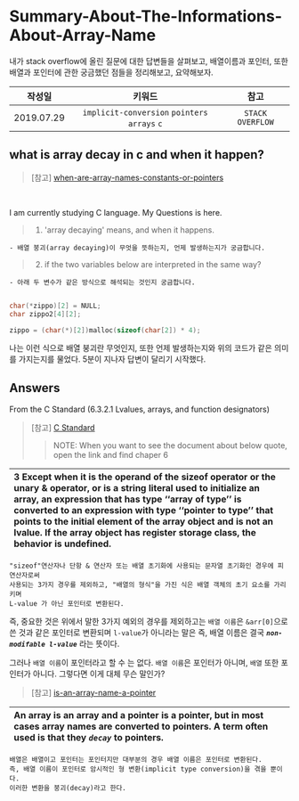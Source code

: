 # Summary-About-The-Informations-About-Array-Name

내가 stack overflow에 올린 질문에 대한 답변들을 살펴보고, 배열이름과 포인터, 또한 배열과 포인터에 관한 궁금했던 점들을 정리해보고, 요약해보자.

| **작성일**       | **키워드**           |  **참고**|
| ------------- |:-------------:|:-------------:| 
| 2019.07.29     | `implicit-conversion` `pointers` `arrays` `c` | `STACK OVERFLOW` |

## what is array decay in c and when it happen?
> [참고] <a href = "https://stackoverflow.com/questions/19441793/when-are-array-names-constants-or-pointers">when-are-array-names-constants-or-pointers</a>
<br>

I am currently studying C language. 
My Questions is here.

>1. 'array decaying' means, and when it happens.
<p>

    - 배열 붕괴(array decaying)이 무엇을 뜻하는지, 언제 발생하는지가 궁금합니다.

</p>

>2. if the two variables below are interpreted in the same way?
<p>

    - 아래 두 변수가 같은 방식으로 해석되는 것인지 궁금합니다.

</p>

```c

char(*zippo)[2] = NULL;
char zippo2[4][2];

zippo = (char(*)[2])malloc(sizeof(char[2]) * 4);

```

나는 이런 식으로 배열 붕괴란 무엇인지, 또한 언제 발생하는지와 위의 코드가 같은 의미를 가지는지를 물었다. 5분이 지나자 답변이 달리기 시작했다.

## Answers
From the C Standard (6.3.2.1 Lvalues, arrays, and function designators)

> [참고] <a href = "http://www.open-std.org/jtc1/sc22/wg14/www/docs/n1256.pdf">C Standard</a>
>>NOTE: When you want to see the document about below quote, open the link and find chaper 6


|3 Except when it is the operand of the sizeof operator or the unary & operator, or is a string literal used to initialize an array, an expression that has type ‘‘array of type’’ is converted to an expression with type ‘‘pointer to type’’ that points to the initial element of the array object and is not an lvalue. If the array object has register storage class, the behavior is undefined.| 
|:---|
<p>
    
    "sizeof"연산자나 단항 & 연산자 또는 배열 초기화에 사용되는 문자열 초기화인 경우에 피연산자로써 
    사용되는 3가지 경우를 제외하고, "배열의 형식"을 가진 식은 배열 객체의 초기 요소를 가리키며
    L-value 가 아닌 포인터로 변환된다.  
    
</p>

즉, 중요한 것은 위에서 말한 3가지 예외의 경우를 제외하고는 ```배열 이름```은 ```&arr[0]```으로 쓴 것과 같은 포인터로 변환되며 ```l-value```가 아니라는 말은 즉, 배열 이름은 결국 **___```non-modifable l-value```___** 라는 뜻이다. 

그러나 ```배열 이름```이 포인터라고 할 수 는 없다. ```배열 이름```은 포인터가 아니며, ```배열``` 또한 포인터가 아니다. 그렇다면 이게 대체 무슨 말인가?

> [참고] <a href = "https://stackoverflow.com/questions/1641957/is-an-array-name-a-pointer">is-an-array-name-a-pointer</a>

|An array is an array and a pointer is a pointer, but in most cases array names are converted to pointers. A term often used is that they **___```decay```___** to pointers.| 
|:---|
<p>

    배열은 배열이고 포인터는 포인터지만 대부분의 경우 배열 이름은 포인터로 변환된다. 
    즉, 배열 이름이 포인터로 암시적인 형 변환(implicit type conversion)을 겪을 뿐이다.
    이러한 변환을 붕괴(decay)라고 한다.

</p>

